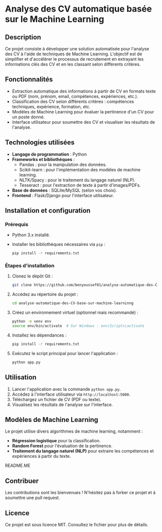 # Analyse des CV automatique basée sur le Machine Learning

## Description
Ce projet consiste à développer une solution automatisée pour l'analyse des CV à l'aide de techniques de Machine Learning. L'objectif est de simplifier et d'accélérer le processus de recrutement en extrayant les informations clés des CV et en les classant selon différents critères.

## Fonctionnalités
- Extraction automatique des informations à partir de CV en formats texte ou PDF (nom, prénom, email, compétences, expériences, etc.).
- Classification des CV selon différents critères : compétences techniques, expérience, formation, etc.
- Modèles de Machine Learning pour évaluer la pertinence d'un CV pour un poste donné.
- Interface utilisateur pour soumettre des CV et visualiser les résultats de l'analyse.

## Technologies utilisées
- **Langage de programmation** : Python
- **Frameworks et bibliothèques** :
  - Pandas : pour la manipulation des données.
  - Scikit-learn : pour l'implémentation des modèles de machine learning.
  - NLTK/Spacy : pour le traitement du langage naturel (NLP).
  - Tesseract : pour l'extraction de texte à partir d'images/PDFs.
- **Base de données** : SQLite/MySQL (selon vos choix).
- **Frontend** : Flask/Django pour l'interface utilisateur.

## Installation et configuration
### Prérequis
- Python 3.x installé.
- Installer les bibliothèques nécessaires via `pip` :
  
  ```bash
  pip install -r requirements.txt
  ```

### Étapes d'installation
1. Clonez le dépôt Git :

   ```bash
   git clone https://github.com/benyoussef01/analyse-automatique-des-CV-base-sur-machine-learninng.git
   ```

2. Accédez au répertoire du projet :

   ```bash
   cd analyse-automatique-des-CV-base-sur-machine-learninng
   ```

3. Créez un environnement virtuel (optionnel mais recommandé) :

   ```bash
   python -m venv env
   source env/bin/activate  # Sur Windows : env\Scripts\activate
   ```

4. Installez les dépendances :

   ```bash
   pip install -r requirements.txt
   ```

5. Exécutez le script principal pour lancer l'application :

   ```bash
   python app.py
   ```

## Utilisation
1. Lancer l'application avec la commande `python app.py`.
2. Accédez à l'interface utilisateur via `http://localhost:5000`.
3. Téléchargez un fichier de CV (PDF ou texte).
4. Visualisez les résultats de l'analyse sur l'interface.

## Modèles de Machine Learning
Le projet utilise divers algorithmes de machine learning, notamment :
- **Régression logistique** pour la classification.
- **Random Forest** pour l'évaluation de la pertinence.
- **Traitement du langage naturel (NLP)** pour extraire les compétences et expériences à partir du texte.

README.ME
## Contribuer
Les contributions sont les bienvenues ! N'hésitez pas à forker ce projet et à soumettre une pull request.

## Licence
Ce projet est sous licence MIT. Consultez le fichier pour plus de détails.
